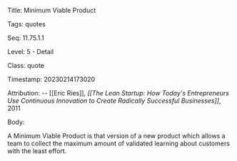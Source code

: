 Title:  Minimum Viable Product

Tags:   quotes

Seq:    11.75.1.1

Level:  5 - Detail

Class:  quote

Timestamp: 20230214173020

Attribution: -- [[Eric Ries]], *[[The Lean Startup: How Today's Entrepreneurs Use Continuous Innovation to Create Radically Successful Businesses]]*, 2011

Body:

A Minimum Viable Product is that version of a new product which allows a team to collect the maximum amount of validated learning about customers with the least effort.

